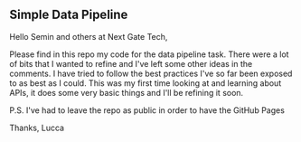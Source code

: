 ## Simple Data Pipeline

Hello Semin and others at Next Gate Tech,

Please find in this repo my code for the data pipeline task.
There were a lot of bits that I wanted to refine and I've left some other ideas in the comments.
I have tried to follow the best practices I've so far been exposed to as best as I could.
This was my first time looking at and learning about APIs, it does some very basic things and
I'll be refining it soon.

P.S. I've had to leave the repo as public in order to have the GitHub Pages

Thanks,
Lucca
